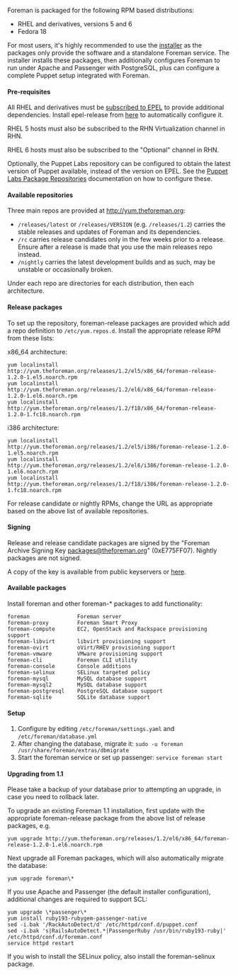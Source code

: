 
Foreman is packaged for the following RPM based distributions:

* RHEL and derivatives, versions 5 and 6
* Fedora 18

For most users, it's highly recommended to use the [installer](manuals/1.2/index.html#3.2ForemanInstaller) as the packages only provide the software and a standalone Foreman service.  The installer installs these packages, then additionally configures Foreman to run under Apache and Passenger with PostgreSQL, plus can configure a complete Puppet setup integrated with Foreman.

#### Pre-requisites

All RHEL and derivatives must be [subscribed to EPEL](http://fedoraproject.org/wiki/EPEL) to provide additional dependencies.  Install epel-release from [here](http://fedoraproject.org/wiki/EPEL#How_can_I_use_these_extra_packages.3F) to automatically configure it.

RHEL 5 hosts must also be subscribed to the RHN Virtualization channel in RHN.

RHEL 6 hosts must also be subscribed to the "Optional" channel in RHN.

Optionally, the Puppet Labs repository can be configured to obtain the latest version of Puppet available, instead of the version on EPEL.  See the [Puppet Labs Package Repositories](http://docs.puppetlabs.com/guides/puppetlabs_package_repositories.html#for-red-hat-enterprise-linux-and-derivatives) documentation on how to configure these.

#### Available repositories

Three main repos are provided at <http://yum.theforeman.org>:

* `/releases/latest` or `/releases/VERSION` (e.g. `/releases/1.2`) carries the stable releases and updates of Foreman and its dependencies.
* `/rc` carries release candidates only in the few weeks prior to a release.  Ensure after a release is made that you use the main releases repo instead.
* `/nightly` carries the latest development builds and as such, may be unstable or occasionally broken.

Under each repo are directories for each distribution, then each architecture.

#### Release packages

To set up the repository, foreman-release packages are provided which add a repo definition to `/etc/yum.repos.d`.  Install the appropriate release RPM from these lists:

x86_64 architecture:

    yum localinstall http://yum.theforeman.org/releases/1.2/el5/x86_64/foreman-release-1.2.0-1.el5.noarch.rpm
    yum localinstall http://yum.theforeman.org/releases/1.2/el6/x86_64/foreman-release-1.2.0-1.el6.noarch.rpm
    yum localinstall http://yum.theforeman.org/releases/1.2/f18/x86_64/foreman-release-1.2.0-1.fc18.noarch.rpm

i386 architecture:

    yum localinstall http://yum.theforeman.org/releases/1.2/el5/i386/foreman-release-1.2.0-1.el5.noarch.rpm
    yum localinstall http://yum.theforeman.org/releases/1.2/el6/i386/foreman-release-1.2.0-1.el6.noarch.rpm
    yum localinstall http://yum.theforeman.org/releases/1.2/f18/i386/foreman-release-1.2.0-1.fc18.noarch.rpm

For release candidate or nightly RPMs, change the URL as appropriate based on the above list of available repositories.

#### Signing

Release and release candidate packages are signed by the "Foreman Archive Signing Key <packages@theforeman.org>" (0xE775FF07).  Nightly packages are not signed.

A copy of the key is available from public keyservers or [here](http://yum.theforeman.org/RPM-GPG-KEY-foreman).

#### Available packages

Install foreman and other foreman-* packages to add functionality:

    foreman               Foreman server
    foreman-proxy         Foreman Smart Proxy
    foreman-compute       EC2, OpenStack and Rackspace provisioning support
    foreman-libvirt       libvirt provisioning support
    foreman-ovirt         oVirt/RHEV provisioning support
    foreman-vmware        VMware provisioning support
    foreman-cli           Foreman CLI utility
    foreman-console       Console additions
    foreman-selinux       SELinux targeted policy
    foreman-mysql         MySQL database support
    foreman-mysql2        MySQL database support
    foreman-postgresql    PostgreSQL database support
    foreman-sqlite        SQLite database support

#### Setup

1. Configure by editing `/etc/foreman/settings.yaml` and `/etc/foreman/database.yml`
1. After changing the database, migrate it: `sudo -u foreman /usr/share/foreman/extras/dbmigrate`
1. Start the foreman service or set up passenger: `service foreman start`

#### Upgrading from 1.1

Please take a backup of your database prior to attempting an upgrade, in case you need to rollback later.

To upgrade an existing Foreman 1.1 installation, first update with the appropriate foreman-release package from the above list of release packages, e.g.

    yum upgrade http://yum.theforeman.org/releases/1.2/el6/x86_64/foreman-release-1.2.0-1.el6.noarch.rpm

Next upgrade all Foreman packages, which will also automatically migrate the database:

    yum upgrade foreman\*

If you use Apache and Passenger (the default installer configuration), additional changes are required to support SCL:

    yum upgrade \*passenger\*
    yum install ruby193-rubygem-passenger-native
    sed -i.bak '/RackAutoDetect/d' /etc/httpd/conf.d/puppet.conf
    sed -i.bak 's|RailsAutoDetect.*|PassengerRuby /usr/bin/ruby193-ruby|' /etc/httpd/conf.d/foreman.conf
    service httpd restart

If you wish to install the SELinux policy, also install the foreman-selinux package.

